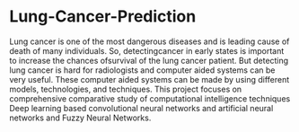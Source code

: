# Lung-Cancer-Prediction

Lung cancer is one of the most dangerous diseases and is leading cause of death of many individuals. So, detectingcancer in early states is important to increase the chances ofsurvival of the lung cancer patient. But detecting lung cancer is hard for radiologists and computer aided systems can be very useful. These computer aided systems can be made by using different models, technologies, and techniques. This project focuses on comprehensive comparative study of computational intelligence techniques Deep learning based convolutional neural networks and artificial neural networks and Fuzzy Neural Networks.
